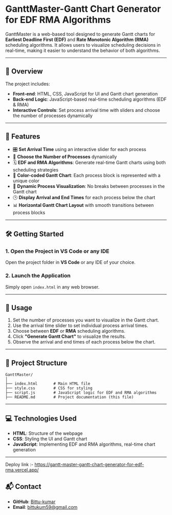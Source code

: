 # GanttMaster-Gantt Chart Generator for EDF RMA Algorithms

GanttMaster is a web-based tool designed to generate Gantt charts for **Earliest Deadline First (EDF)** and **Rate Monotonic Algorithm (RMA)** scheduling algorithms. It allows users to visualize scheduling decisions in real-time, making it easier to understand the behavior of both algorithms.

---

## 🚀 Overview

The project includes:

- **Front-end**: HTML, CSS, JavaScript for UI and Gantt chart generation  
- **Back-end Logic**: JavaScript-based real-time scheduling algorithms (EDF & RMA)  
- **Interactive Controls**: Set process arrival time with sliders and choose the number of processes dynamically

---

## 🎯 Features

- 🎛 **Set Arrival Time** using an interactive slider for each process  
- 🔢 **Choose the Number of Processes** dynamically  
- 🗓 **EDF and RMA Algorithms**: Generate real-time Gantt charts using both scheduling strategies  
- 🌈 **Color-coded Gantt Chart**: Each process block is represented with a unique color  
- 🔗 **Dynamic Process Visualization**: No breaks between processes in the Gantt chart  
- 🕒 **Display Arrival and End Times** for each process below the chart  
- 📊 **Horizontal Gantt Chart Layout** with smooth transitions between process blocks  

---

## 🛠 Getting Started

### 1. Open the Project in VS Code or any IDE
Open the project folder in **VS Code** or any IDE of your choice.

### 2. Launch the Application
Simply open `index.html` in any web browser.

---

## 📌 Usage

1. Set the number of processes you want to visualize in the Gantt chart.  
2. Use the arrival time slider to set individual process arrival times.  
3. Choose between **EDF** or **RMA** scheduling algorithms.  
4. Click **"Generate Gantt Chart"** to visualize the results.  
5. Observe the arrival and end times of each process below the chart.

---

## 📂 Project Structure

```
GanttMaster/
│
├── index.html       # Main HTML file
├── style.css        # CSS for styling
├── script.js        # JavaScript logic for EDF and RMA algorithms
├── README.md        # Project documentation (this file)
```

---

## 💻 Technologies Used

- **HTML**: Structure of the webpage  
- **CSS**: Styling the UI and Gantt chart  
- **JavaScript**: Implementing EDF and RMA algorithms, real-time chart generation  

---
Deploy link :- https://gantt-master-gantt-chart-generator-for-edf-rma.vercel.app/

## 📬 Contact

- **GitHub**: [Bittu-kumar](https://github.com/Bittu-kumar143)  
- **Email**: [bittukum59@gmail.com](mailto:bittukum59@gmail.com)
